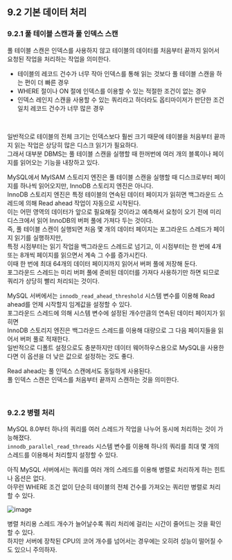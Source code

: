 ## 9.2 기본 데이터 처리

### 9.2.1 풀 테이블 스캔과 풀 인덱스 스캔
풀 테이블 스캔은 인덱스를 사용하지 않고 테이블의 데이터를 처음부터 끝까지 읽어서 요청된 작업을 처리하는 작업을 의미한다.
- 테이블의 레코드 건수가 너무 작아 인덱스를 통해 읽는 것보다 풀 테이블 스캔을 하는 편이 더 빠른 경우
- WHERE 절이나 ON 절에 인덱스를 이용할 수 있는 적절한 조건이 없는 경우
- 인덱스 레인지 스캔을 사용할 수 있는 쿼리라고 하더라도 옵티마이저가 판단한 조건 일치 레코드 건수가 너무 많은 경우

<br>

일반적으로 테이블의 전체 크기는 인덱스보다 훨씬 크기 때문에 테이블을 처음부터 끝까지 읽는 작업은 상당히 많은 디스크 읽기가 필요하다. <br>
그래서 대부분 DBMS는 풀 테이블 스캔을 실행할 때 한꺼번에 여러 개의 블록이나 페이지를 읽어오는 기능을 내장하고 있다. <br>

MySQL에서 MyISAM 스토리지 엔진은 풀 테이블 스캔을 실행할 때 디스크로부터 페이지를 하나씩 읽어오지만, InnoDB 스토리지 엔진은 아니다. <br>
InnoDB 스토리지 엔진은 특정 테이블의 연속된 데이터 페이지가 읽히면 백그라운드 스레드에 의해 Read ahead 작업이 자동으로 시작된다. <br>
이는 어떤 영역의 데이터가 앞으로 필요해질 것이라고 예측해서 요청이 오기 전에 미리 디스크에서 읽어 InnoDB의 버퍼 풀에 가져다 두는 것이다. <br>
즉, 풀 테이블 스캔이 실행되면 처음 몇 개의 데이터 페이지는 포그라운드 스레드가 페이지 읽기를 실행하지만, <br>
특정 시점부터는 읽기 작업을 백그라운드 스레드로 넘기고, 이 시점부터는 한 번에 4개 또는 8개씩 페이지를 읽으면서 계속 그 수를 증가시킨다. <br>
이때 한 번에 최대 64개의 데이터 페이지까지 읽어서 버퍼 풀에 저장해 둔다. <br>
포그라운드 스레드는 미리 버퍼 풀에 준비된 데이터를 가져다 사용하기만 하면 되므로 쿼리가 상당히 빨리 처리되는 것이다. <br>

MySQL 서버에서는 `innodb_read_ahead_threshold` 시스템 변수를 이용해 Read ahead를 언제 시작할지 임계값을 설정할 수 있다. <br>
포그라운드 스레드에 의해 시스템 변수에 설정된 개수만큼의 연속된 데이터 페이지가 읽히면 <br>
InnoDB 스토리지 엔진은 백그라운드 스레드를 이용해 대량으로 그 다음 페이지들을 읽어서 버퍼 풀로 적재한다. <br>
일반적으로 디폴트 설정으로도 충분하지만 데이터 웨어하우스용으로 MySQL을 사용한다면 이 옵션을 더 낮은 값으로 설정하는 것도 좋다. <br>

Read ahead는 풀 인덱스 스캔에서도 동일하게 사용된다. <br>
풀 인덱스 스캔은 인덱스를 처음부터 끝까지 스캔하는 것을 의미한다. <br>

<br>

### 9.2.2 병렬 처리
MySQL 8.0부터 하나의 쿼리를 여러 스레드가 작업을 나누어 동시에 처리하는 것이 가능해졌다. <br>
`innodb_parallel_read_threads` 시스템 변수를 이용해 하나의 쿼리를 최대 몇 개의 스레드를 이용해서 처리할지 설정할 수 있다. <br>

아직 MySQL 서버에서는 쿼리를 여러 개의 스레드를 이용해 병렬로 처리하게 하는 힌트나 옵션은 없다. <br>
아무런 WHERE 조건 없이 단순히 테이블의 전체 건수를 가져오는 쿼리만 병렬로 처리할 수 있다. <br>

![image](https://github.com/user-attachments/assets/8b661dfb-a710-4f71-afa0-b26689aeafda) <br>

병렬 처리용 스레드 개수가 늘어날수록 쿼리 처리에 걸리는 시간이 줄어드는 것을 확인할 수 있다. <br>
하지만 서버에 장착된 CPU의 코어 개수를 넘어서는 경우에는 오히려 성능이 떨어질 수도 있으니 주의하자. <br>

<br>
